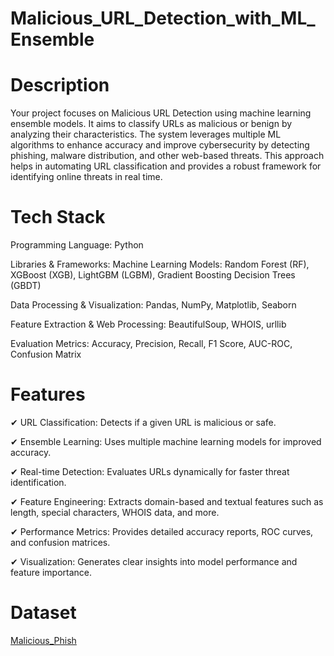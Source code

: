 # Malicious_URL_Detection_with_ML_Ensemble

# Description
Your project focuses on Malicious URL Detection using machine learning ensemble models. It aims to classify URLs as malicious or benign by analyzing their characteristics. The system leverages multiple ML algorithms to enhance accuracy and improve cybersecurity by detecting phishing, malware distribution, and other web-based threats. This approach helps in automating URL classification and provides a robust framework for identifying online threats in real time.

# Tech Stack
Programming Language: Python

Libraries & Frameworks: 
Machine Learning Models: Random Forest (RF), XGBoost (XGB), LightGBM (LGBM), Gradient Boosting Decision Trees (GBDT)

Data Processing & Visualization: Pandas, NumPy, Matplotlib, Seaborn

Feature Extraction & Web Processing: BeautifulSoup, WHOIS, urllib

Evaluation Metrics: Accuracy, Precision, Recall, F1 Score, AUC-ROC, Confusion Matrix

# Features
✔ URL Classification: Detects if a given URL is malicious or safe.

✔ Ensemble Learning: Uses multiple machine learning models for improved accuracy.

✔ Real-time Detection: Evaluates URLs dynamically for faster threat identification.

✔ Feature Engineering: Extracts domain-based and textual features such as length, special characters, WHOIS data, and more.

✔ Performance Metrics: Provides detailed accuracy reports, ROC curves, and confusion matrices.

✔ Visualization: Generates clear insights into model performance and feature importance.

# Dataset
[Malicious_Phish](https://drive.google.com/file/d/11G1GtIYPan7NwUYVNJS3UgcwXov2LaDo/view?usp=sharing)

